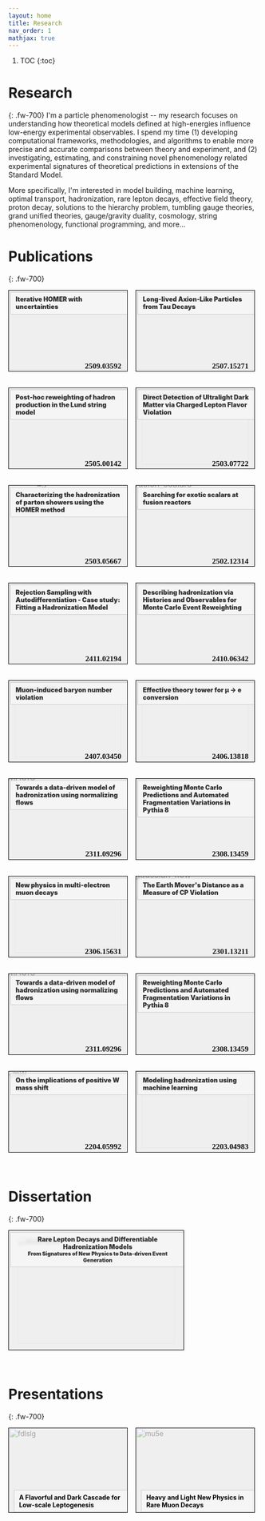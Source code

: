 ```yaml
---
layout: home
title: Research
nav_order: 1 
mathjax: true
---
```

1. TOC
{:toc}
<!---
## Table of contents
{: .no_toc .text-delta }

1. TOC
{:toc}

## **Summary**
{: .py-3}
/--->
<!---Many sub-fields of physics focus on formulating theories of macroscopic behavior from microscopic dynamics. High energy physics takes this to the extreme by using particle colliders as ''zeptoscopes'' (i.e. machines that can probe distances of $$\approx 10^{-21}$$ meters) to investigate the microscopic properties of fundamental matter. A relatively simple quantitative model, known as the Standard Model (SM) of elementary particle physics, can be used to predict the results of these collider experiments with astounding precision. However, while the SM correctly predicts a vast amount of collected experimental data there are still subsets of observations that are in *tension* with its theoretical predictions. My research primarily focuses on *understanding* and *bridging* this gap between discrepant theoretical predictions and experimental measurements./--->
# **Research** 
{: .fw-700}
I'm a particle phenomenologist -- my research focuses on understanding how theoretical models defined at high-energies influence low-energy experimental observables. I spend my time (1) developing computational frameworks, methodologies, and algorithms to enable more precise and accurate comparisons between theory and experiment, and (2) investigating, estimating, and constraining novel phenomenology related experimental signatures of theoretical predictions in extensions of the Standard Model. 

More specifically, I'm interested in model building, machine learning, optimal transport, hadronization, rare lepton decays, effective field theory, proton decay, solutions to the hierarchy problem, tumbling gauge theories, grand unified theories, gauge/gravity duality, cosmology, string phenomenology, functional programming, and more...


# **Publications**
{: .fw-700}

<style>
  .project-container {
    display: flex;
    flex-direction: column;
    gap: 1rem;
    width: 98%;
  }

  .project-block {
    flex: 1;
    position: relative;
    overflow: hidden;
    width: 100%;
    aspect-ratio: 3.236 / 2.2;
    max-width: 350px;
    background-color: #e0e0e0;
    display: block;
    border: 1px solid black;
    text-decoration: none;
    color: inherit;
    margin-bottom: 2rem;
  }

  .project-block img {
    width: 100%;
    height: 100%;
    object-fit: contain;
    object-position: center;
    transform: scale(var(--thumb-scale, 1));  /* zoom out effect, defaults to 1 */
    transform-origin: center;
    display: block;
  }

  .project-overlay {
    position: absolute;
    top: 0; 
    left: 0;
    width: 100%; height: 100%;
    display: flex;
    /*align-items: flex-end;*/ /* Place text box at top */
    align-items: flex-start;   /* Place text box at bottom */
    justify-content: center;
    padding: 3px 3px 3px 3px;
    background-color: rgba(250, 250, 250, 0.6);
  }

  .project-text-strip {
    width: 100%;
    margin-top: 0;
    background: rgba(255, 255, 255, 0.4);
    backdrop-filter: blur(3px);
    -webkit-backdrop-filter: blur(3px);
    color:  rgba(49, 49, 49, 1);;
    font-size: 0.9em;
    font-weight: 900;
    padding: 0.5em 0.75em;
    text-align: left;
    border: 1px solid #ccc;
  }

  .project-top-text {
  position: absolute;
  /*top: 10px;*/
  bottom: 0px;
  right: 10px;
  color: rgba(134, 0, 0, 1);
  font-weight: bold;
  /*background: rgba(255, 255, 255, 0.6);*/
  padding: 0em 0em;
  /*border: 1px solid #ccc;*/
  /*backdrop-filter: blur(5px);*/
  /*-webkit-backdrop-filter: blur(5px);*/
  z-index: 2;
}

  @media (min-width: 600px) {
    .project-container {
      flex-direction: row;
    }
  }
</style>

<!--- Import external font /--->
<link href="https://fonts.googleapis.com/css2?family=Orbitron:wght@900&display=swap" rel="stylesheet">
<style>
.special-text {
  font-family: "Orbitron", normal;  /* or any web-safe or imported font */
  font-size: 1.1em;
  font-weight: 900;
  color: #111111ff;
  margin: 0.1em 0.1em;
}
</style>

<div class="project-container">
  <a href="https://arxiv.org/abs/2509.03592" class="project-block" style="--thumb-scale: 1.6;">
    <img src="{{ './images/thumbnails/iHOMER.png' | relative_url }}" alt="iHOMER">
    <div class="project-top-text special-text">2509.03592</div>
    <div class="project-overlay">
      <div class="project-text-strip">
        Iterative HOMER with uncertainties
      </div>
    </div>
  </a>

  <a href="https://arxiv.org/abs/2507.15271" class="project-block" style="--thumb-scale: 1.3;">
    <img src="{{ './images/thumbnails/SHiP_tau_ALP.svg' | relative_url }}" alt="tau_init_ALPs">
    <div class="project-top-text special-text">2507.15271</div>
    <div class="project-overlay">
      <div class="project-text-strip">
        Long-lived Axion-Like Particles from Tau Decays
      </div>
    </div>
  </a>
</div>


<div class="project-container">
  <a href="https://arxiv.org/abs/2505.00142" class="project-block">
    <img src="{{ './images/thumbnails/posthoc_flav.png' | relative_url }}" alt="posthocflavor" style="--thumb-scale: 1.6;">
    <div class="project-top-text special-text">2505.00142</div>
    <div class="project-overlay">
      <div class="project-text-strip">
        Post-hoc reweighting of hadron production in the Lund string model
      </div>
    </div>
  </a>

  <a href="https://arxiv.org/abs/2503.07722" class="project-block" style="--thumb-scale: 0.9;">
    <img src="{{ './images/thumbnails/time_dependence.svg' | relative_url }}" alt="LFV_ULDM">
    <div class="project-top-text special-text">2503.07722</div>
    <div class="project-overlay">
      <div class="project-text-strip">
        Direct Detection of Ultralight Dark Matter via Charged Lepton Flavor Violation
      </div>
    </div>
  </a>
</div>


<div class="project-container">
  <a href="https://arxiv.org/abs/2503.05667" class="project-block" style="--thumb-scale: 1.25;">
    <img src="{{ './images/thumbnails/HOMER_gluons.svg' | relative_url }}" alt="HOMER_gluons">
    <div class="project-top-text special-text">2503.05667</div>
    <div class="project-overlay">
      <div class="project-text-strip">
        Characterizing the hadronization of parton showers using the HOMER method
      </div>
    </div>
  </a>

  <a href="https://arxiv.org/abs/2502.12314" class="project-block" style="--thumb-scale: 1.2;">
    <img src="{{ './images/thumbnails/production_detection_schematic.svg' | relative_url }}" alt="fusion_scalars">
    <div class="project-top-text special-text">2502.12314</div>
    <div class="project-overlay">
      <div class="project-text-strip">
        Searching for exotic scalars at fusion reactors
      </div>
    </div>
  </a>
</div>

<div class="project-container">
  <a href="https://arxiv.org/abs/2411.02194" class="project-block" style="--thumb-scale: 1.25;">
    <img src="{{ './images/thumbnails/RSA.svg' | relative_url }}" alt="RSA">
    <div class="project-top-text special-text">2411.02194</div>
    <div class="project-overlay">
      <div class="project-text-strip">
        Rejection Sampling with Autodifferentiation - Case study: Fitting a Hadronization Model
      </div>
    </div>
  </a>

  <a href="https://arxiv.org/abs/2410.06342" class="project-block" style="--thumb-scale: 1.25;">
    <img src="{{ './images/thumbnails/HOMER.svg' | relative_url }}" alt="HOMER">
    <div class="project-top-text special-text">2410.06342</div>
    <div class="project-overlay">
      <div class="project-text-strip">
        Describing hadronization via Histories and Observables for Monte Carlo Event Reweighting
      </div>
    </div>
  </a>
</div>

<div class="project-container">
  <a href="https://arxiv.org/abs/2407.03450" class="project-block" style="--thumb-scale: 0.9;">
    <img src="{{ './images/thumbnails/muon_capture.svg' | relative_url }}" alt="muon_BNV">
    <div class="project-top-text special-text">2407.03450</div>
    <div class="project-overlay">
      <div class="project-text-strip">
        Muon-induced baryon number violation
      </div>
    </div>
  </a>

  <a href="https://arxiv.org/abs/2406.13818" class="project-block" style="--thumb-scale: 0.9;">
    <img src="{{ './images/thumbnails/tower.svg' | relative_url }}" alt="mu2e_EFT">
    <div class="project-top-text special-text">2406.13818</div>
    <div class="project-overlay">
      <div class="project-text-strip">
        Effective theory tower for &mu; &rarr; e conversion
      </div>
    </div>
  </a>
</div>

<div class="project-container">
  <a href="https://arxiv.org/abs/2311.09296" class="project-block" style="--thumb-scale: 1.2;">
    <img src="{{ './images/thumbnails/MAGIC.png' | relative_url}}" alt="MAGIC">
    <div class="project-top-text special-text">2311.09296</div>
    <div class="project-overlay">
      <div class="project-text-strip">
        Towards a data-driven model of hadronization using normalizing flows
      </div>
    </div>
  </a>

  <a href="https://arxiv.org/abs/2308.13459" class="project-block" style="--thumb-scale: 1.9;">
    <img src="{{ './images/thumbnails/insitu_kin.png' | relative_url }}" alt="insitu_kin">
    <div class="project-top-text special-text">2308.13459</div>
    <div class="project-overlay">
      <div class="project-text-strip">
        Reweighting Monte Carlo Predictions and Automated Fragmentation Variations in Pythia 8
      </div>
    </div>
  </a>
</div>

<div class="project-container">
  <a href="https://arxiv.org/abs/2306.15631" class="project-block" style="--thumb-scale: 0.9;">
    <img src="{{ './images/thumbnails/mu5e.svg' | relative_url}}" alt="mu5e">
    <div class="project-top-text special-text">2306.15631</div>
    <div class="project-overlay">
      <div class="project-text-strip">
        New physics in multi-electron muon decays
      </div>
    </div>
  </a>

  <a href="https://arxiv.org/abs/2301.13211" class="project-block" style="--thumb-scale: 1.2;">
    <img src="{{ './images/thumbnails/WqCP_ACP.png' | relative_url }}" alt="gaussian_flow">
    <div class="project-top-text special-text">2301.13211</div>
    <div class="project-overlay">
      <div class="project-text-strip">
        The Earth Mover's Distance as a Measure of CP Violation
      </div>
    </div>
  </a>
</div>

<div class="project-container">
  <a href="https://arxiv.org/abs/2311.09296" class="project-block" style="--thumb-scale: 1.2;">
    <img src="{{ './images/thumbnails/MAGIC.png' | relative_url}}" alt="MAGIC">
    <div class="project-top-text special-text">2311.09296</div>
    <div class="project-overlay">
      <div class="project-text-strip">
        Towards a data-driven model of hadronization using normalizing flows
      </div>
    </div>
  </a>

  <a href="https://arxiv.org/abs/2308.13459" class="project-block" style="--thumb-scale: 1.9;">
    <img src="{{ './images/thumbnails/insitu_kin.png' | relative_url }}" alt="insitu_kin">
    <div class="project-top-text special-text">2308.13459</div>
    <div class="project-overlay">
      <div class="project-text-strip">
        Reweighting Monte Carlo Predictions and Automated Fragmentation Variations in Pythia 8
      </div>
    </div>
  </a>
</div>

<div class="project-container">
  <a href="https://arxiv.org/abs/2204.05992" class="project-block" style="--thumb-scale: 1.1;">
    <img src="{{ './images/thumbnails/Wmass_NP.png' | relative_url}}" alt="mW">
    <div class="project-top-text special-text">2204.05992</div>
    <div class="project-overlay">
      <div class="project-text-strip">
        On the implications of positive W mass shift
      </div>
    </div>
  </a>

  <a href="https://arxiv.org/abs/2203.04983" class="project-block" style="--thumb-scale: 0.9;">
    <img src="{{ './images/thumbnails/hadronization_cartoon.svg' | relative_url }}" alt="hadronization">
    <div class="project-top-text special-text">2203.04983</div>
    <div class="project-overlay">
      <div class="project-text-strip">
        Modeling hadronization using machine learning
      </div>
    </div>
  </a>
</div>

<!---
"***Post-hoc reweighting of hadron production in the Lund string model***" - ***[2505.00142](https://arxiv.org/abs/2505.00142)*** - Authors: Benoit Assi, Christian Bierlich, Phil Ilten, *Tony Menzo*, Stephen Mrenna, Manuel Szewc, Micheal Wilkinson, Ahmed Youssef, and Jure Zupan

"***Direct Detection of Ultralight Dark Matter via Charged Lepton Flavor Violation***" - ***[2503.07722](https://arxiv.org/abs/2503.07722)*** - Authors: Innes Bigaran, Patrick Fox, Yann Gouttenoire, Roni Harnik, Gordan Krnjaic, *Tony Menzo*, and Jure Zupan

"***Characterizing the hadronization of parton showers using the HOMER method***" - ***[2503.05667](https://arxiv.org/abs/2503.05667)*** - Authors: Benoit Assi, Christian Bierlich, Phil Ilten, *Tony Menzo*, Stephen Mrenna, Manuel Szewc, Micheal Wilkinson, Ahmed Youssef, and Jure Zupan

"***Searching for exotic scalars at fusion reactors***" - ***[2502.12314](https://arxiv.org/abs/2502.12314)*** - Authors: Chaja Baruch, Patrick Fitzpatrick, *Tony Menzo*, Yotam Soreq, Sokratis Trifinopoulos, and Jure Zupan

"***Rejection Sampling with Autodifferentiation - Case study: Fitting a Hadronization Model***" - ***[2411.02194](https://arxiv.org/pdf/2411.02194)*** - Authors: Nick Heller, Phil Ilten, *Tony Menzo*, Stephen Mrenna, Benjamin Nachman, Andrzej Siodmok, Manuel Szwec, and Ahmed Youssef

"***Describing hadronization via Histories and Observables for Monte Carlo Event Reweighting***" - ***[2410.06342](https://arxiv.org/abs/2410.06342)*** - Authors: Christian Bierlich, Phil Ilten, *Tony Menzo*, Stephen Mrenna, Maniel Szwec, Michael Wilkinson, Ahmed Youssef, and Jure Zupan

"***Muon-induced baryon number violation***" - ***[2407.03450](https://arxiv.org/abs/2407.03450)*** - Authors: Patrick J. Fox, Matheus Hostert, *Tony Menzo*, Maxim Pospelov, and Jure Zupan

"***Effective theory tower for $$\mu \to e$$ conversion***" - ***[2406.13818](https://arxiv.org/abs/2406.13818)*** - Authors: Wick Haxton,  Kenneth McElvain,*Tony Menzo*, Evan Rule, and Jure Zupan


"***Towards a data-driven model of hadronization using normalizing flows***" - ***[2311.09296](https://arxiv.org/abs/2311.09296)*** - Authors: Christian Bierlich, Phil Ilten, *Tony Menzo*, Stephen Mrenna, Maniel Szwec, Michael Wilkinson, Ahmed Youssef, and Jure Zupan

"***Reweighting Monte Carlo Predictions and Automated Fragmentation Variations in Pythia 8***" - ***[2308.13459](https://arxiv.org/abs/2308.13459)*** - Authors: Christian Bierlich, Phil Ilten, *Tony Menzo*, Stephen Mrenna, Manuel Szwec, Michael Wilkinson, Ahmed Youssef, and Jure Zupan

"***New physics in multi-electron muon decays***" - ***[2306.15631](https://arxiv.org/abs/2306.15631)*** - Authors: Matheus Hostert, *Tony Menzo*, Maxim Pospelov, and Jure Zupan

"***The Earth Mover's Distance as a Measure of CP Violation***" - ***[2301.13211](https://arxiv.org/abs/2301.13211)*** - Authors: Adam Davis, *Tony Menzo*, Ahmed Youssef, and Jure Zupan

"***On the implications of positive W mass shift***" - ***[2204.05992](https://arxiv.org/abs/2204.05992)*** - Authors: Reuven Balkin, Eric Madge, *Tony Menzo*, Yotam Soreq, Gilad Perez, and Jure Zupan

"***Modeling hadronization using machine learning***" - ***[2203.04983](https://arxiv.org/abs/2203.04983)*** - Authors: Ahmed Youssef, Phil Ilten, *Tony Menzo*, and Jure Zupan

/--->


# **Dissertation**
{: .fw-700}
<div class="project-container">
  <a href="dissertation/[Menzo]RareLeptonDecaysAndDifferentiableHadronizationModels.pdf" class="project-block" style="--thumb-scale: 0.9;">
    <img src="{{ './images/thumbnails/dissertation.png' | relative_url}}" alt="dissertation">
    <div class="project-overlay">
      <div class="project-text-strip" style="text-align: center;">
        Rare Lepton Decays and Differentiable Hadronization Models<br> <small>From Signatures of New Physics to Data-driven Event Generation</small>
      </div>
    </div>
  </a>
</div>

# **Presentations**
{: .fw-700}
<!---
Containers for displaying project/presentation blocks
/--->

<style>
  .container {
    display: flex;
    flex-direction: column;
    gap: 1rem;
    width: 98%;
  }

  .responsive-block {
    flex: 1;
    position: relative;
    overflow: hidden;
    width: 100%;
    aspect-ratio: 3.236 / 2.3;
    max-width: 500px;
    background-color: #e0e0e0;
    display: block;
    border: 1px solid black;
    text-decoration: none;
    color: inherit;
  }

  .responsive-block img {
    width: 100%;
    height: 100%;
    object-fit: cover;
    display: block;
  }

  .overlay {
    position: absolute;
    top: 0; left: 0;
    width: 100%; height: 100%;
    display: flex;
    align-items: flex-end;
    justify-content: center;
    padding: 0 10px 10px 10px;
    pointer-events: none;
    background-color: rgba(250, 250, 250, 0.6);
  }

  .text-strip {
    width: 100%;
    background: rgba(255, 255, 255, 0.4);
    backdrop-filter: blur(5px);
    -webkit-backdrop-filter: blur(5px);
    color: black;
    font-size: 0.9em;
    font-weight: bold;
    padding: 0.5em 0.75em;
    text-align: left;
    z-index: 2;
    pointer-events: auto;
    border: 1px solid #ccc;
    <!---border-radius: 4px;--->
  }

  @media (min-width: 600px) {
    .container {
      flex-direction: row;
    }
  }
</style>

<!---
Examples of syntax for project/presentation blocks.
/--->

<div class="container">
  <a href="presentations/[Menzo]AFlavorfulAndDarkCascadeForLowScaleLeptogenesis.pdf" class="responsive-block">
    <img src="{{ './images/thumbnails/fdlslg.svg' | relative_url }}" alt="fdlslg">
    <div class="overlay">
      <div class="text-strip">
        A Flavorful and Dark Cascade for Low-scale Leptogenesis
      </div>
    </div>
  </a>

  <!-- Add more blocks like this if needed -->
  <a href="/another-page/" class="responsive-block">
    <img src="{{ './images/thumbnails/mu5e.svg' | relative_url }}" alt="mu5e">
    <div class="overlay">
      <div class="text-strip">
        Heavy and Light New Physics in Rare Muon Decays
      </div>
    </div>
  </a>

</div>

<!---
## On the horizon
{: .py-3}

- ***Flavorful low-scale leptogenesis***
/--->
